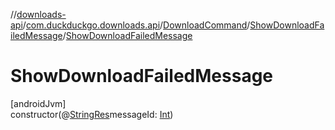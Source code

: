 //[downloads-api](../../../../index.md)/[com.duckduckgo.downloads.api](../../index.md)/[DownloadCommand](../index.md)/[ShowDownloadFailedMessage](index.md)/[ShowDownloadFailedMessage](-show-download-failed-message.md)

# ShowDownloadFailedMessage

[androidJvm]\
constructor(@[StringRes](https://developer.android.com/reference/kotlin/androidx/annotation/StringRes.html)messageId: [Int](https://kotlinlang.org/api/latest/jvm/stdlib/kotlin/-int/index.html))
